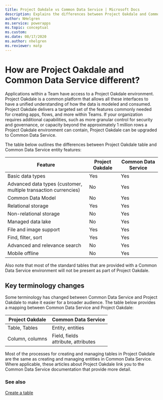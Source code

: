 ```yaml
---
title: Project Oakdale vs Common Data Service | Microsoft Docs
description: Explains the differences between Project Oakdale and Common Data Service.
author: NHelgren
ms.service: powerapps
ms.topic: conceptual
ms.custom: 
ms.date: 08/17/2020
ms.author: nhelgren
ms.reviewer: matp
---
```


# How are Project Oakdale and Common Data Service different?

Applications within a Team have access to a Project Oakdale environment.  Project Oakdale is a common platform that allows all these interfaces to have a unified understanding of how the data is modeled and consumed. Project Oakdale delivers a targeted set of the features commonly needed for creating apps, flows, and more within Teams. If your organization requires additional capabilities, such as more granular control for security and governance, or capacity beyond the approximately 1 million rows a Project Oakdale environment can contain, Project Oakdale can be upgraded to Common Data Service.

The table below outlines the differences between Project Oakdale table and Common Data Service entity features:

|Feature  |Project Oakdale  |Common Data Service  |
|---------|---------|---------|
|Basic data types     |  Yes       |  Yes       |
|Advanced data types​ (customer, multiple transaction currencies)      |  No       |  Yes       |
|Common Data Model    |  No       |  Yes       |
|Relational storage      | Yes       |  Yes       |
|Non-relational​ storage     |  No       |  Yes       |
|Managed data lake​      |  No       | Yes        |
|File and image support     | Yes        |  Yes       |
|Find, filter, sort     |   Yes      |  Yes       |
|Advanced and relevance search​      |   No      | Yes        |
|Mobile offline     |  No       |  Yes       |

Also note that most of the standard tables that are provided with a Common Data Service environment will not be present as part of Project Oakdale.

## Key terminology changes

Some terminology has changed between Common Data Service and Project Oakdale to make it easier for a broader audience. The table below provides a mapping between Common Data Service and Project Oakdale:


|Project Oakdale  |Common Data Service  |
|---------|---------|
|Table, Tables     | Entity, entities        |
|Column, columns     |  Field, fields <br /> attribute, attributes       |

Most of the processes for creating and managing tables in Project Oakdale are the same as creating and managing entities in Common Data Service. Where applicable, these articles about Project Oakdale link you to the Common Data Service documentation that provide more detail.  

### See also
[Create a table](create-table.md)